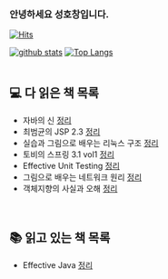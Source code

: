 ### 안녕하세요 성호창입니다.
[![Hits](https://hits.seeyoufarm.com/api/count/incr/badge.svg?url=https%3A%2F%2Fgithub.com%2FHoChangSUNG)](https://hits.seeyoufarm.com)
<!--
**HoChangSUNG/HoChangSUNG** is a ✨ _special_ ✨ repository because its `README.md` (this file) appears on your GitHub profile.

Here are some ideas to get you started:

- 🔭 I’m currently working on ...
- 🌱 I’m currently learning ...
- 👯 I’m looking to collaborate on ...
- 🤔 I’m looking for help with ...
- 💬 Ask me about ...
- 📫 How to reach me: ...
- 😄 Pronouns: ...
- ⚡ Fun fact: ...
-->


[![github stats](https://github-readme-stats.vercel.app/api?username=HoChangSUNG&show_icons=true&hide_border=true)](https://github.com/HoChangSUNG)
[![Top Langs](https://github-readme-stats.vercel.app/api/top-langs/?username=HoChangSUNG&layout=compact)](https://github.com/HoChangSUNG)
<br>
<br>

## 💻 다 읽은 책 목록
- 자바의 신 [정리](https://github.com/HoChangSUNG/mentoring/tree/main/%EA%B3%B5%EB%B6%80%ED%95%9C%EA%B2%83/%ED%98%B8%EC%B0%BD/%EC%9E%90%EB%B0%94%EC%9D%98%20%EC%8B%A0)
- 최범균의 JSP 2.3 [정리](https://github.com/HoChangSUNG/mentoring/tree/main/%EA%B3%B5%EB%B6%80%ED%95%9C%EA%B2%83/%ED%98%B8%EC%B0%BD/%EC%B5%9C%EB%B2%94%EA%B7%A0%EC%9D%98%20JSP%202.3)
- 실습과 그림으로 배우는 리눅스 구조 [정리](https://github.com/HoChangSUNG/mentoring/tree/main/%EA%B3%B5%EB%B6%80%ED%95%9C%EA%B2%83/%ED%98%B8%EC%B0%BD/%EC%8B%A4%EC%8A%B5%EA%B3%BC%20%EA%B7%B8%EB%A6%BC%EC%9C%BC%EB%A1%9C%20%EB%B0%B0%EC%9A%B0%EB%8A%94%20%EB%A6%AC%EB%88%85%EC%8A%A4%20%EA%B5%AC%EC%A1%B0)
- 토비의 스프링 3.1 vol1 [정리](https://github.com/HoChangSUNG/mentoring/tree/main/%EA%B3%B5%EB%B6%80%ED%95%9C%EA%B2%83/%ED%98%B8%EC%B0%BD/%ED%86%A0%EB%B9%84%EC%9D%98%20%EC%8A%A4%ED%94%84%EB%A7%813.1%20vol1)
- Effective Unit Testing [정리](https://github.com/HoChangSUNG/mentoring/tree/main/%EA%B3%B5%EB%B6%80%ED%95%9C%EA%B2%83/%ED%98%B8%EC%B0%BD/Effective%20Unit%20Testing)
- 그림으로 배우는 네트워크 원리 [정리](https://github.com/HoChangSUNG/mentoring/tree/main/%EA%B3%B5%EB%B6%80%ED%95%9C%EA%B2%83/%ED%98%B8%EC%B0%BD/%EA%B7%B8%EB%A6%BC%EC%9C%BC%EB%A1%9C%20%EB%B0%B0%EC%9A%B0%EB%8A%94%20%EB%84%A4%ED%8A%B8%EC%9B%8C%ED%81%AC%20%EC%9B%90%EB%A6%AC)
- 객체지향의 사실과 오해 [정리](https://github.com/HoChangSUNG/mentoring/tree/main/%EA%B3%B5%EB%B6%80%ED%95%9C%EA%B2%83/%ED%98%B8%EC%B0%BD/%EA%B0%9D%EC%B2%B4%EC%A7%80%ED%96%A5%EC%9D%98%20%EC%82%AC%EC%8B%A4%EA%B3%BC%20%EC%98%A4%ED%95%B4)


<br>

## 📚 읽고 있는 책 목록
- Effective Java [정리](https://github.com/HoChangSUNG/mentoring/tree/main/%EA%B3%B5%EB%B6%80%ED%95%9C%EA%B2%83/%ED%98%B8%EC%B0%BD/Effective%20Java)
